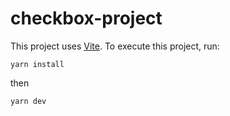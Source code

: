 # checkbox-project

This project uses [Vite](https://vitejs.dev). To execute this project, run:

`yarn install`

then

`yarn dev`
